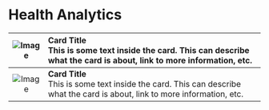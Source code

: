 # Health Analytics

| ![Image](image_url) | **Card Title**<br>This is some text inside the card. This can describe what the card is about, link to more information, etc. |
|:-------------------:|:------------------------------------------------------------------------------------------------------------------------|
| ![Image](image_url) | **Card Title**<br>This is some text inside the card. This can describe what the card is about, link to more information, etc. |



